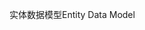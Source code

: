<span data-ttu-id="d6f99-101">实体数据模型</span><span class="sxs-lookup"><span data-stu-id="d6f99-101">Entity Data Model</span></span>